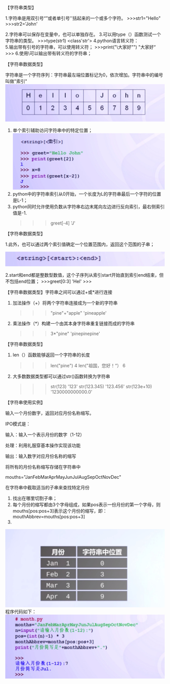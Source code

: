 【字符串类型】

1.字符串是用双引号“”或者单引号''括起来的一个或多个字符。
    >>>str1="Hello"
    >>>str2='John'


2.字符串可以保存在变量中，也可以单独存在。
3.可以用type（）函数测试一个字符串的类型。
    >>>type(str1)
    <class'str'>
4.python语言转义符：\
5.输出带有引号的字符串，可以使用转义符；
    >>>print("\大家好\"")
    "大家好“
    >>>
6.使用\\可以输出带有转义符的字符串；

【字符串数据类型】

字符串是一个字符序列：字符串最左端位置标记为0，依次增加。字符串中的编号叫做"索引"
![image](images/415_1.png)
1. 单个索引辅助访问字符串中的特定位置；
![image](images/415_2.png)
1. python中的字符串索引从0开始，一个长度为L的字符串最后一个字符的位置是L-1；
2. python同时允许使用负数从字符串右边末尾向左边进行反向索引，最右侧索引值是-1.
    >>>greet[-4]
    'J'
    >>>

【字符串数据类型】

1.此外，也可以通过两个索引值确定一个位置范围内，返回这个范围的子串；

![image](images/415_3.png)

2.start和end都是整数型数值，这个子序列从索引start开始直到索引end结束，但不包括end位置；
    >>>greet[0:3]
    'Hel'
    >>>

【字符串数据类型】字符串之间可以通过+或*进行连接


1. 加法操作（+）将两个字符串连接成为一个新的字符串
    >>>"pine"+"apple"
    'pineapple'
1. 乘法操作（*）构建一个由其本身字符串重复链接而成的字符串
    >>>3*"pine"
    'pinepinepine'
    >>>
 
【字符串数据类型】

1. len（）函数能够返回一个字符串的长度
    >>>len("pine")
    4
    >>>len("祖国，您好！“）
    6
1. 大多数数据类型都可以通过str()函数转换为字符串
    >>>str(123)
    '123'
    >>>str(123.345)
    '123.456'
    >>>str(123e+10)
    '1230000000000.0'

【字符串使用实例】

输入一个月份数字，返回对应月份名称缩写。

IPO模式是：

输入：输入一个表示月份的数字（1-12）

处理：利用礼服穿基本操作实现该功能

输出：输入数字对应月份名称的缩写

将所有的月份名称缩写存储在字符串中

mouths="JanFebMarAprMayJunJulAugSepOctNovDec"

在字符串中截取适当的子串来查找特定月份
 
1. 找出在哪里切割子串；
2. 每个月份的缩写都由3个字母组成，如果pos表示一份月份的第一个字母，则mouths[pos:pos+3]表示这个月份的缩写，即：mouthAbbrev=mouths[pos:pos+3]
3. 
![image](images/415_4.png)
程序代码如下：
![image](images/415_5.png)
